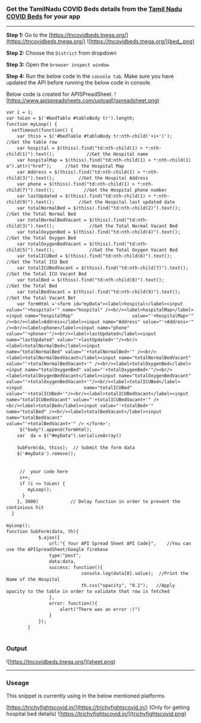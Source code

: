 ### Get the TamilNadu COVID Beds details from the [Tamil Nadu COVID Beds](https://tncovidbeds.tnega.org/) for your app


---


**Step 1:** Go to the [https://tncovidbeds.tnega.org/](https://tncovidbeds.tnega.org/)
![https://tncovidbeds.tnega.org/](bed_.png)



**Step 2:** Choose the `District` from dropdown

**Step 3:** Open the `browser inspect window` 

**Step 4:** Run the below code in the `console tab`. Make sure you have updated the API before running the below code in console.

Below code is created for APISPreadSheet.
![https://www.apispreadsheets.com/upload](spreadsheet.png)

````
var i = 1;   
var toLen = $('#bedTable #tableBody tr').length;
function myLoop() {         
  setTimeout(function() {   
    var thiss = $('#bedTable #tableBody tr:nth-child('+i+')');   				//Get the table row
    var hospital = $(thiss).find("td:nth-child(1) > *:nth-child(1)").text();			//Get the Hospital name
    var hospitalMap = $(thiss).find("td:nth-child(1) > *:nth-child(1) a").attr("href");		//Get the Hospital Map
    var Address = $(thiss).find("td:nth-child(1) > *:nth-child(3)").text();			//Get the Hospital Address
    var phone = $(thiss).find("td:nth-child(1) > *:nth-child(7)").text();			//Get the Hospital phone number
    var lastUpdated = $(thiss).find("td:nth-child(1) > *:nth-child(9)").text();			//Get the Hospital last updated date
    var totalNormalBed = $(thiss).find("td:nth-child(2)").text();				//Get the Total Normal Bed
    var totalNormalBedVacant = $(thiss).find("td:nth-child(3)").text();				//Get the Total Normal Vacant Bed
    var totalOxygenBed = $(thiss).find("td:nth-child(4)").text();				//Get the Total Oxygen Bed
    var totalOxygenBedVacant = $(thiss).find("td:nth-child(5)").text();				//Get the Total Oxygen Vacant Bed
    var totalICUBed = $(thiss).find("td:nth-child(6)").text();					//Get the Total ICU Bed
    var totalICUBedVacant = $(thiss).find("td:nth-child(7)").text();				//Get the Total ICU Vacant Bed
    var totalBed = $(thiss).find("td:nth-child(8)").text();					//Get the Total Bed
    var totalBedVacant = $(thiss).find("td:nth-child(9)").text();				//Get the Total Vacant Bet
    var formHtml ='<form id="myData"><label>hospital</label><input value="'+hospital+'" name="hospital" /><br/><label>hospitalMap</label><input name="hospitalMap"                      value="'+hospitalMap+'" /><br/><label>Address</label><input name="Address" value="'+Address+'" /><br/><label>phone</label><input name="phone"                         value="'+phone+'"/><br/><label>lastUpdated</label><input name="lastUpdated" value="'+lastUpdated+'"/><br/><label>totalNormalBed</label><input                     name="totalNormalBed" value="'+totalNormalBed+'" /><br/><label>totalNormalBedVacant</label><input name="totalNormalBedVacant"                                       value="'+totalNormalBedVacant+'" /><br/><label>totalOxygenBed</label><input name="totalOxygenBed" value="'+totalOxygenBed+'"/><br/>                                 <label>totalOxygenBedVacant</label><input name="totalOxygenBedVacant" value="'+totalOxygenBedVacant+'"/><br/><label>totalICUBed</label><input                       name="totalICUBed" value="'+totalICUBed+'"/><br/><label>totalICUBedVacant</label><input name="totalICUBedVacant" value="'+totalICUBedVacant+'" />                   <br/><label>totalBed</label><input value="'+totalBed+'" name="totalBed" /><br/><label>totalBedVacant</label><input name="totalBedVacant"                              value="'+totalBedVacant+'" />	</form>';
     $("body").append(formHtml);
    var  da = $("#myData").serializeArray()

    SubForm(da, thiss);  // Submit the form data
    $('#myData').remove();
    
    
     //  your code here
     i++;                    
     if (i <= toLen) {       
        myLoop();             
      }                       
    }, 3000)			// Delay function in order to prevent the continious hit
  }

myLoop();     
function SubForm(data, th){
			$.ajax({
				url:"{ Your API Spread Sheet API Code}",	//You can use the APISpreadSheet/Google firebase
				type:"post",
				data:data,
				success: function(){
                			console.log(data[0].value);  //Print the Name of the Hospital
                			th.css("opacity", "0.1");   //Apply opacity to the table in order to validate that row is fetched
				},
				error: function(){
					alert("There was an error :(")
				}
			});
		}


````
### Output
![https://tncovidbeds.tnega.org/](sheet.png)





---


### Useage
This snippet is currently using in the below mentioned platforms

[https://trichyfightscovid.in/](https://trichyfightscovid.in/) (Only for getting hospital bed details)
![https://trichyfightscovid.in/](trichyfightscovid.png)
